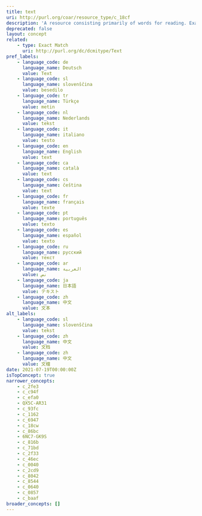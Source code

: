 ```yaml
---
title: text
uri: http://purl.org/coar/resource_type/c_18cf
description: 'A resource consisting primarily of words for reading. Examples include books, letters, dissertations, poems, newspapers, articles, archives of mailing lists. Note that facsimiles or images of texts are still of the genre Text. [Source: http://purl.org/dc/dcmitype/Text]'
deprecated: false
layout: concept
related:
    - type: Exact Match
      uri: http://purl.org/dc/dcmitype/Text
pref_labels:
    - language_code: de
      language_name: Deutsch
      value: Text
    - language_code: sl
      language_name: slovenščina
      value: besedilo
    - language_code: tr
      language_name: Türkçe
      value: metin
    - language_code: nl
      language_name: Nederlands
      value: tekst
    - language_code: it
      language_name: italiano
      value: testo
    - language_code: en
      language_name: English
      value: text
    - language_code: ca
      language_name: català
      value: text
    - language_code: cs
      language_name: čeština
      value: text
    - language_code: fr
      language_name: français
      value: texte
    - language_code: pt
      language_name: português
      value: texto
    - language_code: es
      language_name: español
      value: texto
    - language_code: ru
      language_name: русский
      value: текст
    - language_code: ar
      language_name: العربية
      value: نص
    - language_code: ja
      language_name: 日本語
      value: テキスト
    - language_code: zh
      language_name: 中文
      value: 文本
alt_labels:
    - language_code: sl
      language_name: slovenščina
      value: tekst
    - language_code: zh
      language_name: 中文
      value: 文档
    - language_code: zh
      language_name: 中文
      value: 文檔
date: 2021-07-19T00:00:00Z
isTopConcept: true
narrower_concepts:
    - c_2fe3
    - c_c94f
    - c_efa0
    - QX5C-AR31
    - c_93fc
    - c_1162
    - c_6947
    - c_18cw
    - c_86bc
    - 6NC7-GK9S
    - c_816b
    - c_71bd
    - c_2f33
    - c_46ec
    - c_0040
    - c_2cd9
    - c_8042
    - c_8544
    - c_0640
    - c_0857
    - c_baaf
broader_concepts: []
---
```


